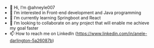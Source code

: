 - 👋 Hi, I’m @ahneyle007
- 👀 I’m interested in Front-end development and Java programming
- 🌱 I’m currently learning Springboot and React
- 💞️ I’m looking to collaborate on any project that will enable me achieve my goal faster
- 📫 How to reach me on LinkedIn (https://www.linkedin.com/in/anele-darlington-5a26087b)

<!---
ahneyle007/ahneyle007 is a ✨ special ✨ repository because its `README.md` (this file) appears on your GitHub profile.
You can click the Preview link to take a look at your changes.
--->
